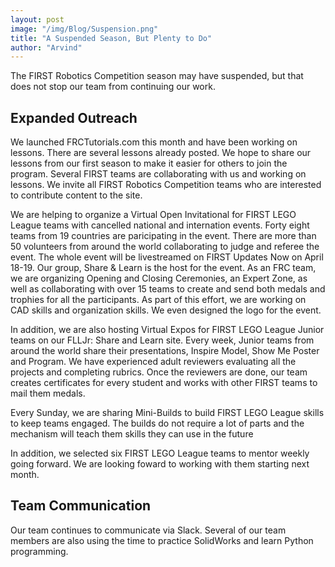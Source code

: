 ```yaml
---
layout: post
image: "/img/Blog/Suspension.png"
title: "A Suspended Season, But Plenty to Do"
author: "Arvind"
---
```


The FIRST Robotics Competition season may have suspended, but that does not stop our team from continuing our work.

## Expanded Outreach

We launched FRCTutorials.com this month and have been working on lessons. There are several lessons already posted. We hope to share our lessons from our first season to make it easier for others to join the program. Several FIRST teams are collaborating with us and working on lessons. We invite all FIRST Robotics Competition teams who are interested to contribute content to the site.

We are helping to organize a Virtual Open Invitational for FIRST LEGO League teams with cancelled national and internation events. Forty eight teams from 19 countries are paricipating in the event. There are more than 50 volunteers from around the world collaborating to judge and referee the event. The whole event will be livestreamed on FIRST Updates Now on April 18-19. Our group, Share & Learn is the host for the event. As an FRC team, we are organizing Opening and Closing Ceremonies, an Expert Zone, as well as collaborating with over 15 teams to create and send both medals and trophies for all the participants. As part of this effort, we are working on CAD skills and organization skills. We even designed the logo for the event.

In addition, we are also hosting Virtual Expos for FIRST LEGO League Junior teams on our FLLJr: Share and Learn site. Every week, Junior teams from around the world share their presentations, Inspire Model, Show Me Poster and Program. We have experienced adult reviewers evaluating all the projects and completing rubrics. Once the reviewers are done, our team creates certificates for every student and works with other FIRST teams to mail them medals.

Every Sunday, we are sharing Mini-Builds to build FIRST LEGO League skills to keep teams engaged. The builds do not require a lot of parts and the mechanism will teach them skills they can use in the future

In addition, we selected six FIRST LEGO League teams to mentor weekly going forward. We are looking foward to working with them starting next month.

## Team Communication

Our team continues to communicate via Slack. Several of our team members are also using the time to practice SolidWorks and learn Python programming.


